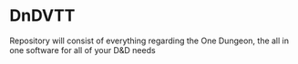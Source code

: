 # DnDVTT
Repository will consist of everything regarding the One Dungeon, the all in one software for all of your D&amp;D needs
